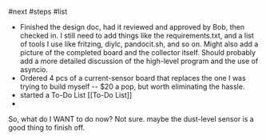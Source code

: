 #next #steps #list

- Finished the design doc, had it reviewed and approved by Bob, then checked in. I still need to add things like the requirements.txt, and a list of tools I use like fritzing, diylc, pandocit.sh, and so on.  Might also add a picture of the completed board and the collector itself.  Should probably add a more detailed discussion of the high-level program and the use of asyncio.
- Ordered 4 pcs of a current-sensor board that replaces the one I was trying to build myself -- $20 a pop, but worth eliminating the hassle.
- started a To-Do List [[To-Do List]]
- 
So, what do I WANT to do now?  Not sure.  maybe the dust-level sensor is a good thing to finish off.  